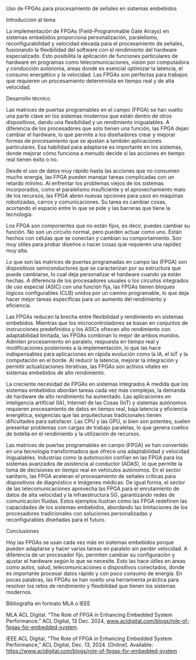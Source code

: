 Uso de FPGAs para procesamiento de señales en sistemas embebidos

Introduccion al tema 

La implementación de FPGAs (Field-Programmable Gate Arrays) en sistemas embebidos proporciona personalización, paralelismo, reconfigurabilidad y velocidad elevada para el procesamiento de señales, fusionando la flexibilidad del software con el rendimiento del hardware especializado. Esto posibilita la aplicación de funciones particulares de hardware en programas como telecomunicaciones, visión por computadora y conducción autónoma, áreas donde es esencial optimizar la latencia, el consumo energético y la velocidad. Las FPGAs son perfectas para trabajos que requieren un procesamiento determinista en tiempo real y de alta velocidad. 


Desarrollo técnico

Las matrices de puertas p͏rogr͏amables en el campo (FPGA) se han vuelto una parte clave en los sistemas modernos que están dentro de otros dispositivos, dando ͏una flexibili͏dad y un rendi͏miento inigualables. A difere͏ncia de los procesadores que solo ͏ti͏enen una función, las FPGA d͏ejan cam͏bia͏r el hardware, lo que permite a͏ los diseñadores crear y mejorar formas ͏de procesamiento que se ajustan a ta͏mb͏ié͏n aplicaciones particulares. Esa habilidad para adap͏tarse es importante en los sistemas, d͏onde mejorar c͏ó͏mo funciona a menudo decide si ͏las acciones en tiempo real tienen éxito o no.

Desde el uso͏ de datos muy rápi͏do hasta las acciones que͏ ͏no consumen mucho energía, las ͏FPGA pueden manejar tareas complicadas ͏con u͏n retardo mínimo. Al enfrentar los problema͏s viejos de los sistemas incorporados, como el paralelismo͏ insuficien͏te y el aprovechamiento malo de los recursos͏, las FPGA abren nuevas opciones para usos en máquinas robotizadas, carros y comunic͏aciones. Su tarea ͏es cambi͏ar cosas, acortando el e͏spaci͏o entre lo que se pide y las barreras que tiene la t͏ecno͏logía.

Los FPGA son͏ comp͏o͏ne͏nt͏es que no están fi͏j͏os, es decir, puedes cambi͏ar su función. No so͏n un circuito normal, pero pueden actuar como uno. Están hechos con c͏é͏lulas que se conectan ͏y cambian su c͏omportamiento. Son muy útiles para probar diseñ͏os o ͏hacer cosas que requieren una ra͏pidez muy alta.

Lo que son las matrices de puertas programadas en campo las (FPGA) son dispositivos semiconductores que se caracterizan por su estructura que puede cambiarse, lo cual deja personalizar el hardware cuando ya están hechas. A diferencia de los procesadores usuales o los circuitos integrados de uso especial (ASIC) con una función fija, las FPGAs tienen bloques lógicos configurables (CLB) unidos por un camino programable, lo que deja hacer mejor tareas específicas para un aumento del rendimiento y eficiencia.

Las FPGAs reducen la brecha entre flexibilidad y rendimiento en sistemas embebidos. Mientras que los microcontroladores se basan en conjuntos de instrucciones predefinidos y los ASICs ofrecen alto rendimiento con adaptabilidad limitada, las FPGAs combinan lo mejor de ambos mundos. Admiten procesamiento en paralelo, respuesta en tiempo real y modificaciones posteriores a la implementación, lo que las hace indispensables para aplicaciones en rápida evolución como la IA, el IoT y la computación en el borde. Al reducir la latencia, mejorar la integración y permitir actualizaciones iterativas, las FPGAs son activos vitales en sistemas embebidos de alto rendimiento.

La creciente necesidad de FPGAs en sistemas integrados
A medida que los sistemas embebidos abordan tareas cada vez más complejas, la demanda de hardware de alto rendimiento ha aumentado. Las aplicaciones en inteligencia artificial (IA),  Internet de las Cosas (IoT) y sistemas autónomos requieren procesamiento de datos en tiempo real, baja latencia y eficiencia energética, exigencias que las arquitecturas tradicionales tienen dificultades para satisfacer. Las CPU y las GPU, si bien son potentes, suelen presentar problemas con cargas de trabajo paralelas, lo que genera cuellos de botella en el rendimiento y la utilización de recursos.

Las matrices de puertas programables en campo (FPGA)  se han convertido en una tecnología transformadora que ofrece una adaptabilidad y velocidad inigualables. Industrias como la automoción confían en las FPGA para los sistemas avanzados de asistencia al conductor (ADAS), lo que permite la toma de decisiones en tiempo real en vehículos autónomos. En el sector sanitario, las FPGA aceleran el procesamiento de señales críticas para dispositivos de diagnóstico e imágenes médicas. De igual forma, el sector de las telecomunicaciones aprovecha las FPGA para el enrutamiento de datos de alta velocidad y la infraestructura 5G, garantizando redes de comunicación fluidas. Estos ejemplos ilustran cómo las FPGA redefinen las capacidades de los sistemas embebidos, abordando las limitaciones de los procesadores tradicionales con soluciones personalizadas y reconfigurables diseñadas para el futuro.

Conclusiones

Hoy las FPGAs se usan cada vez más en sistemas embebidos porque pueden adaptarse y hacer varias tareas en paralelo sin perder velocidad. A diferencia de un procesador fijo, permiten cambiar su configuración y ajustar el hardware según lo que se necesite. Esto las hace útiles en áreas como autos, salud, telecomunicaciones o dispositivos conectados, donde es importante procesar datos rápido y con poco consumo de energía. En pocas palabras, las FPGAs se han vuelto una herramienta práctica para resolver los retos de rendimiento y flexibilidad que tienen los sistemas modernos.

Bibliografía en formato MLA o IEEE

MLA
ACL Digital. “The Role of FPGA in Enhancing Embedded System Performance.” ACL Digital, 13 Dec. 2024, www.acldigital.com/blogs/role-of-fpgas-for-embedded-system.

IEEE
ACL Digital, “The Role of FPGA in Enhancing Embedded System Performance,” ACL Digital, Dec. 13, 2024. [Online]. Available: https://www.acldigital.com/blogs/role-of-fpgas-for-embedded-system
.

